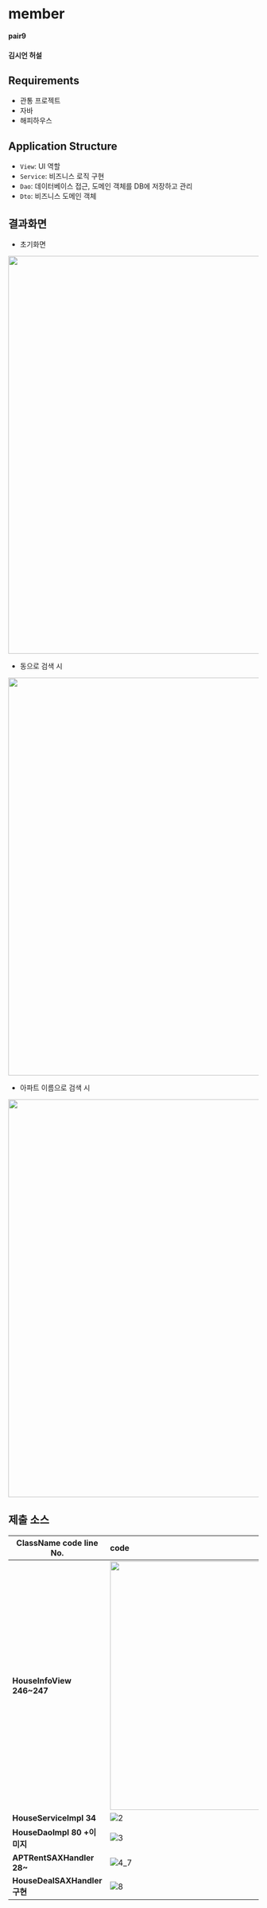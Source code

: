 # member

**pair9**
#### 김시언  허설

## Requirements

- 관통 프로젝트
- 자바
- 해피하우스

## Application Structure

- `View`: UI 역할
- `Service`: 비즈니스 로직 구현
- `Dao`: 데이터베이스 접근, 도메인 객체를 DB에 저장하고 관리
- `Dto`: 비즈니스 도메인 객체



## 결과화면
- 초기화면 
<img src="https://user-images.githubusercontent.com/26956570/151531855-879b5af8-bb95-489f-82ef-999c55ce5a4d.png"  width="800">

- 동으로 검색 시 
<img src="https://user-images.githubusercontent.com/26956570/151531920-f5322660-14f0-4c28-b93e-47be0a4a91eb.png"  width="800">

- 아파트 이름으로 검색 시 
<img src="https://user-images.githubusercontent.com/26956570/151531975-7f552388-b1bc-4196-829c-1bac32779e7c.png"  width="800">




## 제출 소스
| ClassName  code line No. | code                                                         |
| ------------------------ | :----------------------------------------------------------- |
| **HouseInfoView 246~247**    | <img src="https://user-images.githubusercontent.com/26956570/151523317-cc18c091-4787-4fea-8a87-97e2a8591792.png"  width="500"> |
| **HouseServiceImpl 34**      | ![2](https://user-images.githubusercontent.com/26956570/151531263-aeab7853-a90a-48bd-936f-fd1fea4ae111.png) |
| **HouseDaoImpl 80 +이미지**  | ![3](https://user-images.githubusercontent.com/26956570/151531307-45c889e4-3128-4f95-a0e5-d0ab48e2ebe8.png)                                                     |
| **APTRentSAXHandler 28~**    | ![4_7](https://user-images.githubusercontent.com/26956570/151531343-455697fe-ff9a-429c-b18c-4f0abbf91e3f.png)                                                         |
| **HouseDealSAXHandler 구현** | ![8](https://user-images.githubusercontent.com/26956570/151531705-0f921d38-4771-4d24-9e2d-bfd7f8e12f1e.png) |
